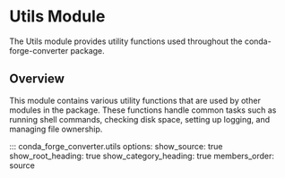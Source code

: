 # Utils Module

The Utils module provides utility functions used throughout the conda-forge-converter package.

## Overview

This module contains various utility functions that are used by other modules in the package. These functions handle common tasks such as running shell commands, checking disk space, setting up logging, and managing file ownership.

::: conda_forge_converter.utils
options:
show_source: true
show_root_heading: true
show_category_heading: true
members_order: source
